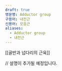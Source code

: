 ```yaml
---
draft: true
영문명: Adductor group
구용어: 내전근
신용어: 모음근
aliases:
  - Adductor group
  - 내전근
---
```


[[골반과 넙다리의 근육]]

// 설명이 추가될 예정입니다.
